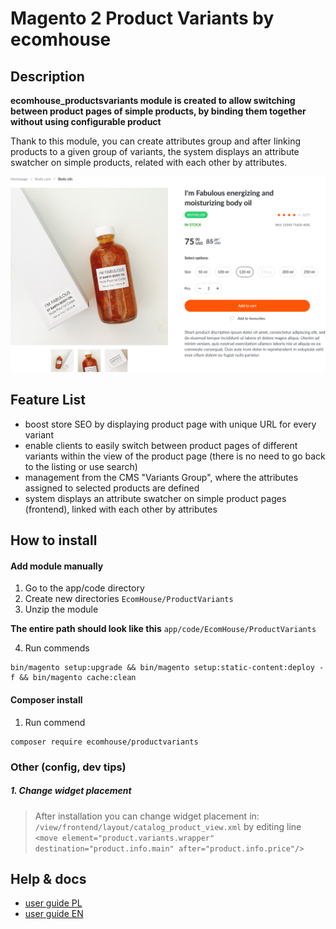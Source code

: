 # Magento 2 Product Variants **by ecomhouse**

## Description

**ecomhouse_productsvariants module is created to allow switching between product pages of simple products, by binding them together without using configurable product**

Thank to this module, you can create attributes group and after linking products to a given group of variants, the system displays an attribute swatcher on simple products, related with each other by attributes.
 

![methods][img1]
## Feature List

- boost store SEO by displaying product page with unique URL for every variant
- enable clients to easily switch between product pages of different variants within the view of the product page (there is no need to go back to the listing or use search)
- management from the CMS "Variants Group", where the attributes assigned to selected products are defined
- system displays an attribute swatcher on simple product pages (frontend), linked with each other by attributes


## How to install

#### **Add module manually**
1. Go to the app/code directory
2. Create new directories `EcomHouse/ProductVariants`
3. Unzip the module

**The entire path should look like this** `app/code/EcomHouse/ProductVariants`

4. Run commends

```
bin/magento setup:upgrade && bin/magento setup:static-content:deploy -f && bin/magento cache:clean
```

#### **Composer install**
1. Run commend

```
composer require ecomhouse/productvariants
```


### Other (config, dev tips)

##### **1. Change widget placement**
> After installation you can change widget placement in:
> `/view/frontend/layout/catalog_product_view.xml`
> by editing line
> `<move element="product.variants.wrapper" destination="product.info.main" after="product.info.price"/>`

## Help & docs
- [user guide PL](https://docs.google.com/presentation/d/10I9hlopEZfZa1vVYakOdzZ5Rkdr3E-_yeEC-hq8ZMok/edit?usp=sharing)
- [user guide EN](https://docs.google.com/presentation/d/1Y33sTS6Mz6a0E2j_8mZTQORoegpA9_DIgpB42lbsWU0/edit?usp=sharing)

[img1]: files/productvariantsframe.png
